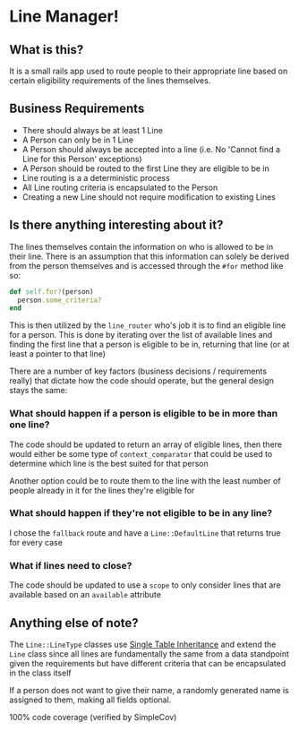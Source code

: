 # Line Manager!

## What is this?

It is a small rails app used to route people to their appropriate line based on certain eligibility requirements of the lines themselves. 

## Business Requirements 

* There should always be at least 1 Line
* A Person can only be in 1 Line
* A Person should always be accepted into a line (i.e. No 'Cannot find a Line for this Person' exceptions)
* A Person should be routed to the first Line they are eligible to be in
* Line routing is a a deterministic process
* All Line routing criteria is encapsulated to the Person
* Creating a new Line should not require modification to existing Lines

## Is there anything interesting about it?

The lines themselves contain the information on who is allowed to be in their line. There is an assumption that this information can solely be derived from the person themselves and is accessed through the `#for` method like so:

```ruby
def self.for?(person)
  person.some_criteria?
end
```

This is then utilized by the `line_router` who's job it is to find an eligible line for a person. This is done by iterating over the list of available lines and finding the first line that a person is eligible to be in, returning that line (or at least a pointer to that line)

There are a number of key factors (business decisions / requirements really) that dictate how the code should operate, but the general design stays the same:

### What should happen if a person is eligible to be in more than one line?

The code should be updated to return an array of eligible lines, then there would either be some type of `context_comparator` that could be used to determine which line is the best suited for that person 

Another option could be to route them to the line with the least number of people already in it for the lines they're eligible for

### What should happen if they're not eligible to be in any line?

I chose the `fallback` route and have a `Line::DefaultLine` that returns true for every case 

### What if lines need to close?

The code should be updated to use a `scope` to only consider lines that are available based on an `available` attribute

## Anything else of note?

The `Line::LineType` classes use [Single Table Inheritance](https://en.wikipedia.org/wiki/Single_Table_Inheritance) and extend the `Line` class since all lines are fundamentally the same from a data standpoint given the requirements but have different criteria that can be encapsulated in the class itself

If a person does not want to give their name, a randomly generated name is assigned to them, making all fields optional.

100% code coverage (verified by SimpleCov)
